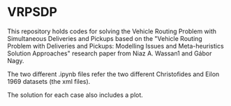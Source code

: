 # VRPSDP
This repository holds codes for solving the Vehicle Routing Problem with Simultaneous Deliveries and Pickups based on the "Vehicle Routing Problem with Deliveries and Pickups: Modelling Issues and Meta-heuristics Solution Approaches" research paper from Niaz A. Wassan1 and Gábor Nagy. 

The two different .ipynb files refer the two different Christofides and Eilon 1969 datasets (the xml files). 

The solution for each case also includes a plot.
